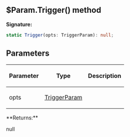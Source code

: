 
## $Param.Trigger() method

**Signature:**

```typescript
static Trigger(opts: TriggerParam): null;
```

## Parameters

<table><thead><tr><th>

Parameter


</th><th>

Type


</th><th>

Description


</th></tr></thead>
<tbody><tr><td>

opts


</td><td>

[TriggerParam](/reference/triggerparam.md)


</td><td>


</td></tr>
</tbody></table>
**Returns:**

null

